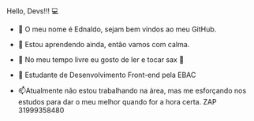 Hello, Devs!!! 💻

- 👋 O meu nome é Ednaldo, sejam bem vindos ao meu GitHub.

- 👀 Estou aprendendo ainda, então vamos com calma.
- 🌱 No meu tempo livre eu gosto de ler e tocar sax 🎷
- 💞️ Estudante de Desenvolvimento Front-end pela EBAC
- 📫Atualmente não estou trabalhando na área, mas me esforçando nos estudos para dar o meu melhor quando for a hora certa.
ZAP 31999358480

<!---
EdnaldoBarros/EdnaldoBarros is a ✨ special ✨ repository because its `README.md` (this file) appears on your GitHub profile.
You can click the Preview link to take a look at your changes.
--->
